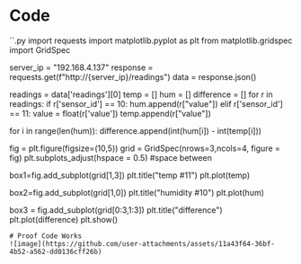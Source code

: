 # Code
``.py
import requests
import matplotlib.pyplot as plt
from matplotlib.gridspec import GridSpec

server_ip = "192.168.4.137"
response = requests.get(f"http://{server_ip}/readings")
data = response.json()

readings = data['readings'][0]
temp = []
hum = []
difference = []
for r in readings:
    if r['sensor_id'] == 10:
        hum.append(r["value"])
    elif r['sensor_id'] == 11:
        value = float(r['value'])
        temp.append(r["value"])

for i in range(len(hum)):
    difference.append(int(hum[i]) - int(temp[i]))

fig = plt.figure(figsize=(10,5))
grid = GridSpec(nrows=3,ncols=4, figure = fig)
plt.subplots_adjust(hspace = 0.5) #space between

box1=fig.add_subplot(grid[1,3])
plt.title("temp #11")
plt.plot(temp)

box2=fig.add_subplot(grid[1,0])
plt.title("humidity #10")
plt.plot(hum)

box3 = fig.add_subplot(grid[0:3,1:3])
plt.title("difference")
plt.plot(difference)
plt.show()
```
# Proof Code Works
![image](https://github.com/user-attachments/assets/11a43f64-36bf-4b52-a562-dd0136cff26b)
